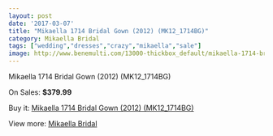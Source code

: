 ```yaml
---
layout: post
date: '2017-03-07'
title: "Mikaella 1714 Bridal Gown (2012) (MK12_1714BG)"
category: Mikaella Bridal
tags: ["wedding","dresses","crazy","mikaella","sale"]
image: http://www.benemulti.com/13000-thickbox_default/mikaella-1714-bridal-gown-2012-mk121714bg.jpg
---
```

Mikaella 1714 Bridal Gown (2012) (MK12_1714BG)

On Sales: **$379.99**
<a href="https://www.benemulti.com/en/mikaella-bridal/4888-mikaella-1714-bridal-gown-2012-mk121714bg.html"><amp-img layout="responsive" width="600" height="600" src="//www.benemulti.com/13000-thickbox_default/mikaella-1714-bridal-gown-2012-mk121714bg.jpg" alt="Mikaella 1714 Bridal Gown (2012) (MK12_1714BG) 0" /></a>
<a href="https://www.benemulti.com/en/mikaella-bridal/4888-mikaella-1714-bridal-gown-2012-mk121714bg.html"><amp-img layout="responsive" width="600" height="600" src="//www.benemulti.com/13001-thickbox_default/mikaella-1714-bridal-gown-2012-mk121714bg.jpg" alt="Mikaella 1714 Bridal Gown (2012) (MK12_1714BG) 1" /></a>

Buy it: [Mikaella 1714 Bridal Gown (2012) (MK12_1714BG)](https://www.benemulti.com/en/mikaella-bridal/4888-mikaella-1714-bridal-gown-2012-mk121714bg.html "Mikaella 1714 Bridal Gown (2012) (MK12_1714BG)")

View more: [Mikaella Bridal](https://www.benemulti.com/en/44-mikaella-bridal "Mikaella Bridal")